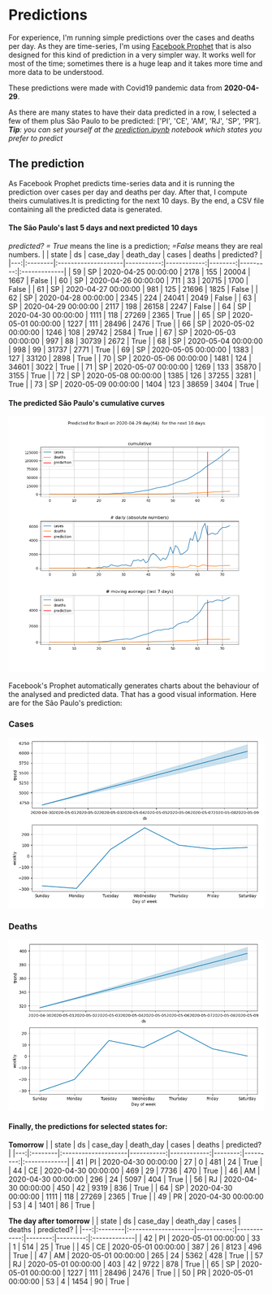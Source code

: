 # **Predictions**
For experience, I'm running simple predictions over the cases and deaths per day. As they are time-series, I'm using [Facebook Prophet](https://facebook.github.io/prophet/docs/quick_start.html) that is also designed for this kind of prediction in a very simpler way. It works well for most of the time; sometimes there is a huge leap and it takes more time and more data to be understood.

These predictions were made with Covid19 pandemic data from **2020-04-29**.

As there are many states to have their data predicted in a row, I selected a few of them plus São Paulo to be predicted:
['PI', 'CE', 'AM', 'RJ', 'SP', 'PR'].
***Tip**: you can set yourself at the *[prediction.ipynb](../prediction.ipynb)* notebook which states you prefer to predict*


## The prediction
As Facebook Prophet predicts time-series data and it is running the prediction over cases per day and deaths per day. After that, I compute theirs cumulatives.It is predicting for the next 10 days.
By the end, a CSV file containing all the predicted data is generated.

#### The São Paulo's last 5 days and next predicted 10 days
*predicted? = True* means the line is a prediction; *=False* means they are real numbers.
|    | state   | ds                  |   case_day |   death_day |   cases |   deaths | predicted?   |
|---:|:--------|:--------------------|-----------:|------------:|--------:|---------:|:-------------|
| 59 | SP      | 2020-04-25 00:00:00 |       2178 |         155 |   20004 |     1667 | False        |
| 60 | SP      | 2020-04-26 00:00:00 |        711 |          33 |   20715 |     1700 | False        |
| 61 | SP      | 2020-04-27 00:00:00 |        981 |         125 |   21696 |     1825 | False        |
| 62 | SP      | 2020-04-28 00:00:00 |       2345 |         224 |   24041 |     2049 | False        |
| 63 | SP      | 2020-04-29 00:00:00 |       2117 |         198 |   26158 |     2247 | False        |
| 64 | SP      | 2020-04-30 00:00:00 |       1111 |         118 |   27269 |     2365 | True         |
| 65 | SP      | 2020-05-01 00:00:00 |       1227 |         111 |   28496 |     2476 | True         |
| 66 | SP      | 2020-05-02 00:00:00 |       1246 |         108 |   29742 |     2584 | True         |
| 67 | SP      | 2020-05-03 00:00:00 |        997 |          88 |   30739 |     2672 | True         |
| 68 | SP      | 2020-05-04 00:00:00 |        998 |          99 |   31737 |     2771 | True         |
| 69 | SP      | 2020-05-05 00:00:00 |       1383 |         127 |   33120 |     2898 | True         |
| 70 | SP      | 2020-05-06 00:00:00 |       1481 |         124 |   34601 |     3022 | True         |
| 71 | SP      | 2020-05-07 00:00:00 |       1269 |         133 |   35870 |     3155 | True         |
| 72 | SP      | 2020-05-08 00:00:00 |       1385 |         126 |   37255 |     3281 | True         |
| 73 | SP      | 2020-05-09 00:00:00 |       1404 |         123 |   38659 |     3404 | True         |

 #### The predicted São Paulo's cumulative curves
![](brazil_predictions.png)

Facebook's Prophet automatically generates charts about the behaviour of the analysed and predicted data. That has a good visual information. Here are for the São Paulo's prediction:
### Cases
![](brazil_prophet_cases.png)

 ### Deaths
![](brazil_prophet_deaths.png)
#### Finally, the predictions for selected states for:
**Tomorrow**
|    | state   | ds                  |   case_day |   death_day |   cases |   deaths | predicted?   |
|---:|:--------|:--------------------|-----------:|------------:|--------:|---------:|:-------------|
| 41 | PI      | 2020-04-30 00:00:00 |         27 |           0 |     481 |       24 | True         |
| 44 | CE      | 2020-04-30 00:00:00 |        469 |          29 |    7736 |      470 | True         |
| 46 | AM      | 2020-04-30 00:00:00 |        296 |          24 |    5097 |      404 | True         |
| 56 | RJ      | 2020-04-30 00:00:00 |        450 |          42 |    9319 |      836 | True         |
| 64 | SP      | 2020-04-30 00:00:00 |       1111 |         118 |   27269 |     2365 | True         |
| 49 | PR      | 2020-04-30 00:00:00 |         53 |           4 |    1401 |       86 | True         |

 **The day after tomorrow** 
|    | state   | ds                  |   case_day |   death_day |   cases |   deaths | predicted?   |
|---:|:--------|:--------------------|-----------:|------------:|--------:|---------:|:-------------|
| 42 | PI      | 2020-05-01 00:00:00 |         33 |           1 |     514 |       25 | True         |
| 45 | CE      | 2020-05-01 00:00:00 |        387 |          26 |    8123 |      496 | True         |
| 47 | AM      | 2020-05-01 00:00:00 |        265 |          24 |    5362 |      428 | True         |
| 57 | RJ      | 2020-05-01 00:00:00 |        403 |          42 |    9722 |      878 | True         |
| 65 | SP      | 2020-05-01 00:00:00 |       1227 |         111 |   28496 |     2476 | True         |
| 50 | PR      | 2020-05-01 00:00:00 |         53 |           4 |    1454 |       90 | True         |
